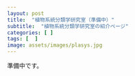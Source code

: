 ```yaml
---
layout: post
title:  "植物系統分類学研究室（準備中）"
subtitle:  "植物系統分類学研究室の紹介ページ"
categories: [ ]
tags: [  ]
image: assets/images/plasys.jpg
---
```


準備中です。  
